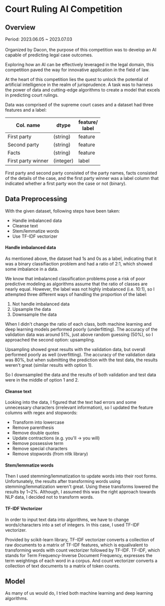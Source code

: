 # Court Ruling AI Competition
## Overview
Period: 2023.06.05 ~ 2023.07.03
<br>
<br>
Organized by Dacon, the purpose of this competition was to develop an AI capable of predicting legal case outcomes.

Exploring how an AI can be effectively leveraged in the legal domain, this competition paved the way for innovative application in the field of law.

At the heart of this competition lies the quest to unlock the potential of artificial intelligence in the realm of jurisprudence. A task was to harness the power of data and cutting-edge algorithms to create a model that excels in predicting court rulings.

Data was comprised of the supreme court cases and a dataset had three features and a label:

| Col. name | dtype | feature/<br>label |
|--|--|--|
| First party | (string) | feature |
| Second party | (string) | feature |
| Facts | (string) | feature |
| First party winner | (integer) | label |

First party and second party consisted of the party names, facts consisted of the details of the case, and the first party winner was a label column that indicated whether a first party won the case or not (binary).

## Data Preprocessing
With the given dataset, following steps have been taken:
- Handle imbalanced data
- Cleanse text
- Stem/lemmatize words
- Use TF-IDF vectorizer

#### Handle imbalanced data
As mentioned above, the dataset had 1s and 0s as a label, indicating that it was a binary classifiaction problem and had a ratio of 2:1, which showed some imbalance in a data.

We know that imbalanced classification problems pose a risk of poor predictive modeling as algorithms assume that the ratio of classes are nearly equal. However, the label was not highly imbalanced (i.e. 10:1), so I attempted three different ways of handling the proportion of the label:
1. Not handle imbalanced data
2. Upsample the data
3. Downsample the data

When I didn't change the ratio of each class, both machine learning and deep learning models performed poorly (underfitting). The accuracy of the validation data was around 51%, just above random guessing (50%), so I approached the second option: upsampling.

Upsampling showed great results with the validation data, but overall performed poorly as well (overfitting). The accuracy of the validation data was 80%, but when submitting the prediction with the test data, the results weren't great (similar results with option 1).

So I downsampled the data and the results of both validation and test data were in the middle of option 1 and 2.

#### Cleanse text
Looking into the data, I figured that the text had errors and some unnecessary characters (irrelevant information), so I updated the feature columns with regex and stopwords:
- Transform into lowercase
- Remove parenthesis
- Remove double quotes
- Update contractions (e.g. you'll -> you will)
- Remove possessive term
- Remove special characters
- Remove stopwords (from nltk library)

#### Stem/lemmatize words
Then I used stemming/lemmatization to update words into their root forms. Unfortunately, the results after transforming words using stemming/lemmatization weren't great. Using these transforms lowered the results by 1~2%. Although, I assumed this was the right approach towards NLP data, I decided not to transform words.

#### TF-IDF Vectorizer
In order to input text data into algorithms, we have to change words/characters into a set of integers. In this case, I used TF-IDF vectorizer.

Provided by scikit-learn library, TF-IDF vectorizer converts a collection of raw documents to a matrix of TF-IDF features, which is equalivalent to transforming words with count vectorizer followed by TF-IDF. TF-IDF, which stands for Term Frequency-Inverse Document Frequency, expresses the term weightings of each word in a corpus. And count vectorizer converts a collection of text documents to a matrix of token counts.

## Model
As many of us would do, I tried both machine learning and deep learning algorithms.